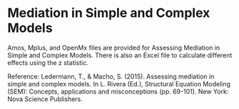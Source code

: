 # Mediation in Simple and Complex Models

Amos, Mplus, and OpenMx files are provided for Assessing Mediation in Simple and Complex Models. There is also an Excel file to calculate different effects using the z statistic.

Reference: Ledermann, T., & Macho, S. (2015). Assessing mediation in simple and complex models. In L. Rivera (Ed.), Structural Equation Modeling (SEM): Concepts, applications and misconceptions (pp. 69-101). New York: Nova Science Publishers.
